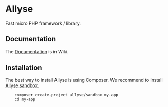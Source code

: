 Allyse
======

Fast micro PHP framework / library.


Documentation
-------------

The [Documentation](https://github.com/allyse/allyse/wiki) is in Wiki.


Installation
------------

The best way to install Allyse is using Composer.
We recommend to install [Allyse sandbox](https://github.com/allyse/sandbox).

		composer create-project allyse/sandbox my-app
		cd my-app
